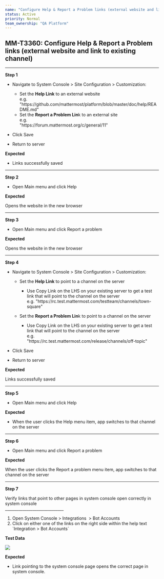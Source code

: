 ```yaml
---
name: "Configure Help & Report a Problem links (external website and link to existing channel)"
status: Active
priority: Normal
team_ownership: "QA Platform"
---
```


## MM-T3360: Configure Help & Report a Problem links (external website and link to existing channel)

---

**Step 1**

- Navigate to System Console > Site Configuration > Customization:

  - Set the **Help Link** to an external website\
    e.g. "https\://github.com/mattermost/platform/blob/master/doc/help/README.md"
  - Set the **Report a Problem Lin**k to an external site\
    e.g.\
    "https\://forum.mattermost.org/c/general/11"

- Click Save

- Return to server

**Expected**

- Links successfully saved

---

**Step 2**

- Open Main menu and click Help 

**Expected**

Opens the website in the new browser

---

**Step 3**

- Open Main menu and click Report a problem 

**Expected**

Opens the website in the new browser

---

**Step 4**

- Navigate to System Console > Site Configuration > Customization:

  - Set the **Help Link** to point to a channel on the server

    - Use Copy Link on the LHS on your existing server to get a test link that will point to the channel on the server\
      e.g. "https\://rc.test.mattermost.com/testteam/channels/town-square"

  - Set the **Report a Problem Lin**k to point to a channel on the server

    - Use Copy Link on the LHS on your existing server to get a test link that will point to the channel on the server\
      e.g.\
      "https\://rc.test.mattermost.com/release/channels/off-topic"

- Click Save

- Return to server

**Expected**

Links successfully saved

---

**Step 5**

- Open Main menu and click Help 

**Expected**

- When the user clicks the Help menu item, app switches to that channel on the server

---

**Step 6**

- Open Main menu and click Report a problem 

**Expected**

When the user clicks the Report a problem menu item, app switches to that channel on the server 

---

**Step 7**

Verify links that point to other pages in system console open correctly in system console\
\_\_\_\_\_\_\_\_\_\_\_\_\_\_\_\_\_\_\_\_\_\_\_\_\_\_\_\_\_\_

1. Open System Console > Integrations  > Bot Accounts
2. Click on either one of the links on the right side within the help text\
   \`Integration > Bot Accounts\`

**Test Data**

![](https://smartbear-tm4j-prod-us-west-2-attachment-rich-text.s3.us-west-2.amazonaws.com/embedded-f3277290f945470c4add5d21ef3dc7ca7b74388fc7152bfb6b99ae58c66a95a8-1602198890466-1602198890466.png)

**Expected**

- Link pointing to the system console page opens the correct page in system console.
